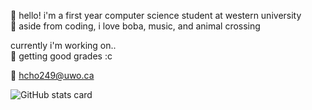 🐰 hello! i'm a first year computer science student at western university  
🌷 aside from coding, i love boba, music, and animal crossing  

currently i'm working on..  
📎 getting good grades :c  

💌 hcho249@uwo.ca  

<picture>
  <source
    srcset="https://github-readme-stats.vercel.app/api?username=YOUR_USERNAME&show_icons=true&theme=dark&title_color=ffffff&text_color=9f9f9f&bg_color=45,0d1117,0f151f"
    media="(prefers-color-scheme: dark)"
  />
  <source
    srcset="https://github-readme-stats.vercel.app/api?username=YOUR_USERNAME&show_icons=true&title_color=CB5A91&text_color=DD97B9&bg_color=FFE8F3"
    media="(prefers-color-scheme: light), (prefers-color-scheme: no-preference)"
  />
  <img 
    src="https://github-readme-stats.vercel.app/api?username=YOUR_USERNAME&show_icons=true&title_color=24292e&text_color=586069&bg_color=f5f5f5" 
    alt="GitHub stats card"
  />
</picture>
